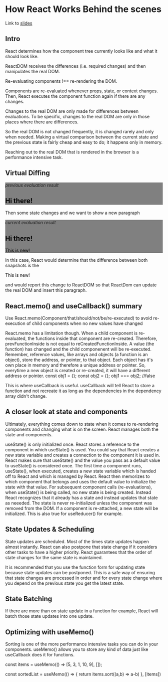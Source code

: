 # How React Works Behind the scenes

Link to [slides](./slides/slides.pdf)

## Intro

React determines how the component tree currently looks like
and what it should look like.

ReactDOM receives the differences (i.e. required changes) and
then manipulates the real DOM.

Re-evaluating components !== re-rendering the DOM.

Components are re-evaluated whenever props, state, or context
changes. Then, React executes the component function again if
there are any changes.

Changes to the real DOM are only made for differences between
evaluations. To be specific, changes to the real DOM are only
in those places where there are differences.

So the real DOM is not changed frequently, it is changed
rarely and only when needed. Making a virtual comparison
between the current state and the previous state is fairly
cheap and easy to do; it happens only in memory.

Reaching out to the real DOM that is rendered in the browser
is a performance intensive task.

## Virtual Diffing

<div style="background: gray">
  <p><i>previous evaluation result</i></p>
  <h2 style="color: black"> Hi there!</h2>
</div>

Then some state changes and we want to show a new paragraph

<div style="background: gray">
  <p><i>current evaluation result</i></p>
  <h2 style="color: black">Hi there!</h2>
  <p style="color: black">This is new!</p>
</div>

In this case, React would determine that the difference between both
snapshots is the <p style="color: black">This is new!</p> and would
report this change to ReactDOM so that ReactDom can update the real
DOM and insert this paragraph.

## React.memo() and useCallback() summary

Use React.memo(Component/that/should/not/be/re-executed) to avoid re-execution of child components
when no new values have changed

React.memo has a limitation though. When a child component is re-evaluated, the functions inside
that component are re-created. Therefore, prevFunctionInside is not equal to reCreatedFunctionInside. A value (the function)
has changed and the child componenent will be re-executed.
Remember, reference values, like arrays and objects (a function is an object), store the address, or pointer, to that object.
Each object has it's own place in memory and therefore a unique address or pointer.
So, everytime a new object is created or re-created, it will have a different address or pointer.
const obj1 = {};
const obj2 = {};
obj1 === obj2; //false

This is where useCallback is useful.
useCallback will tell React to store a function and not recreate it as long as the dependencies in the
dependency array didn't change.

## A closer look at state and components

Ultimately, everything comes down to state when it comes to re-rendering components and changing what is on the screen.
React manages both the state and components.

useState() is only initialized once. React stores a reference to the component in which useState() is used.
You could say that React creates a new state variable and creates a connection to the component it is used in.
React makes sure that useState() and the value you pass as a default value to useState() is considered once.
The first time a component runs, useState(), when executed, creates a new state variable which is handed off to React
and which is managed by React. React then memorizes to which component that belongs and uses the default value to initialize
the state with that value. For subsequent component calls (re-evaluations), when useState() is being called, no new state
is being created. Instead React recognizes that it already has a state and instead updates that state as neeeded.
The state is never re-initialized unless the component was removed from the DOM. If a component is re-attached, a new state
will be initialized. This is also true for useReducer() for example.

## State Updates & Scheduling

State updates are scheduled.
Most of the times state updates happen almost instantly.
React can also postpone that state change if it considers other tasks to have a higher priority.
React guarantees that the order of state changes for the same state is maintained.

It is recommended that you use the function form for updating state because state updates can be postponed.
This is a safe way of ensuring that state changes are processed in order and for every state change where you depend on
the previous state you get the latest state.

## State Batching

If there are more than on state update in a function for example, React will batch those state updates into one update.

## Optimizing with useMemo()

Sorting is one of the more performance intensive tasks you can do in your components.
useMemo() allows you to store any kind of data just like useCallback does it for functions.

const items = useMemo(() => [5, 3, 1, 10, 9], []);

const sortedList = useMemo(() => {
return items.sort((a,b) => a-b)
}, [items])
